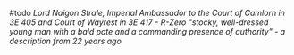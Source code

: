 #todo 
*Lord Naigon Strale, Imperial Ambassador to the Court of Camlorn in 3E 405 and Court of Wayrest in 3E 417 - R-Zero*
*"stocky, well-dressed young man with a bald pate and a commanding presence of authority" - a description from 22 years ago*